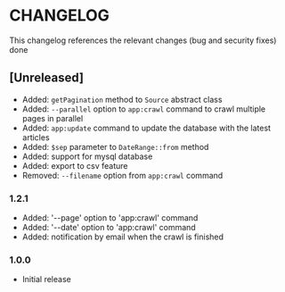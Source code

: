 # CHANGELOG

This changelog references the relevant changes (bug and security fixes) done

## [Unreleased]
- Added: `getPagination` method to `Source` abstract class
- Added: `--parallel` option to `app:crawl` command to crawl multiple pages in parallel
- Added: `app:update` command to update the database with the latest articles
- Added: `$sep` parameter to `DateRange::from` method
- Added: support for mysql database
- Added: export to csv feature
- Removed: `--filename` option from `app:crawl` command


### 1.2.1
- Added: '--page' option to 'app:crawl' command
- Added: '--date' option to 'app:crawl' command
- Added: notification by email when the crawl is finished

### 1.0.0
- Initial release
